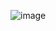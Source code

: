 ![image](https://user-images.githubusercontent.com/91167333/202926606-f6217ee2-2ea5-4792-831f-76a1dae170b4.png)
